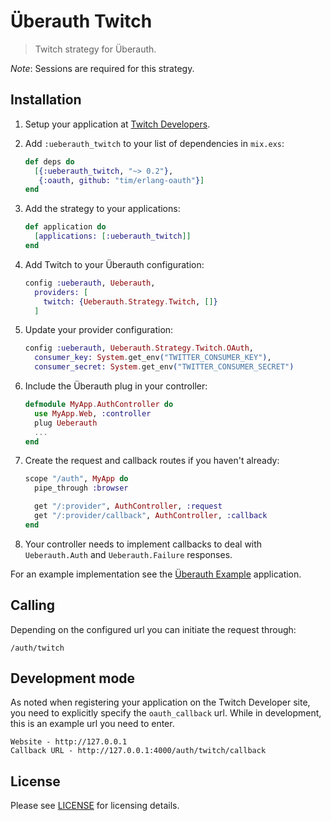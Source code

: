 # Überauth Twitch

> Twitch strategy for Überauth.

_Note_: Sessions are required for this strategy.

## Installation

1. Setup your application at [Twitch Developers](https://dev.twitch.com/).

1. Add `:ueberauth_twitch` to your list of dependencies in `mix.exs`:

    ```elixir
    def deps do
      [{:ueberauth_twitch, "~> 0.2"},
       {:oauth, github: "tim/erlang-oauth"}]
    end
    ```

1. Add the strategy to your applications:

    ```elixir
    def application do
      [applications: [:ueberauth_twitch]]
    end
    ```

1. Add Twitch to your Überauth configuration:

    ```elixir
    config :ueberauth, Ueberauth,
      providers: [
        twitch: {Ueberauth.Strategy.Twitch, []}
      ]
    ```

1.  Update your provider configuration:

    ```elixir
    config :ueberauth, Ueberauth.Strategy.Twitch.OAuth,
      consumer_key: System.get_env("TWITTER_CONSUMER_KEY"),
      consumer_secret: System.get_env("TWITTER_CONSUMER_SECRET")
    ```

1.  Include the Überauth plug in your controller:

    ```elixir
    defmodule MyApp.AuthController do
      use MyApp.Web, :controller
      plug Ueberauth
      ...
    end
    ```

1.  Create the request and callback routes if you haven't already:

    ```elixir
    scope "/auth", MyApp do
      pipe_through :browser

      get "/:provider", AuthController, :request
      get "/:provider/callback", AuthController, :callback
    end
    ```

1. Your controller needs to implement callbacks to deal with `Ueberauth.Auth` and `Ueberauth.Failure` responses.

For an example implementation see the [Überauth Example](https://github.com/ueberauth/ueberauth_example) application.

## Calling

Depending on the configured url you can initiate the request through:

    /auth/twitch

## Development mode

As noted when registering your application on the Twitch Developer site, you need to explicitly specify the `oauth_callback` url.  While in development, this is an example url you need to enter.

    Website - http://127.0.0.1
    Callback URL - http://127.0.0.1:4000/auth/twitch/callback

## License

Please see [LICENSE](https://github.com/ueberauth/ueberauth_twitch/blob/master/LICENSE) for licensing details.
